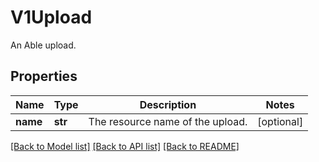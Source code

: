 # V1Upload

An Able upload.
## Properties
Name | Type | Description | Notes
------------ | ------------- | ------------- | -------------
**name** | **str** | The resource name of the upload. | [optional] 

[[Back to Model list]](../README.md#documentation-for-models) [[Back to API list]](../README.md#documentation-for-api-endpoints) [[Back to README]](../README.md)


